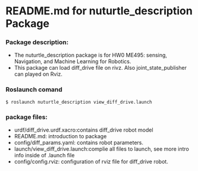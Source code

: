 # README.md for nuturtle_description Package

###  Package description:
* The nuturtle_description package is for HW0 ME495: sensing, Navigation, and Machine Learning for Robotics.
* This package can load diff_drive file on rivz. Also joint_state_publisher can played on Rviz.

### Roslaunch comand
```
$ roslaunch nuturtle_description view_diff_drive.launch
```

### package files:
* urdf/diff_drive.urdf.xacro:contains diff_drive robot model
* README.md: introduction to package
* config/diff_params.yaml: contains robot parameters.
* launch/view_diff_drive.launch:complie all files to launch, see more intro info inside of .launch file
* config/config.rviz: configuration of rviz file for diff_drive robot.
